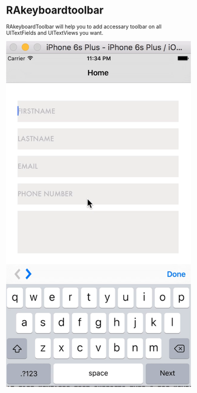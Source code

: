 # RAkeyboardtoolbar

RAkeyboardToolbar will help you to add accessary toolbar on all UITextFields and UITextViews you want. 

![Alt Text](https://github.com/rhtarora/RAkeyboardtoolbar/blob/master/keyboardToolbar.gif)
